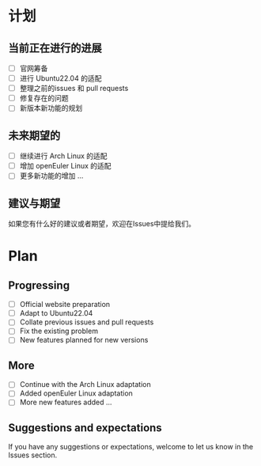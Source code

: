 # 计划
## 当前正在进行的进展

- [ ] 官网筹备
- [ ] 进行 Ubuntu22.04 的适配
- [ ] 整理之前的issues 和 pull requests
- [ ] 修复存在的问题
- [ ] 新版本新功能的规划

## 未来期望的
- [ ] 继续进行 Arch Linux 的适配
- [ ] 增加 openEuler Linux 的适配
- [ ] 更多新功能的增加
...

## 建议与期望
如果您有什么好的建议或者期望，欢迎在Issues中提给我们。

# Plan
## Progressing
- [ ] Official website preparation
- [ ] Adapt to Ubuntu22.04
- [ ] Collate previous issues and pull requests
- [ ] Fix the existing problem
- [ ] New features planned for new versions

## More
- [ ] Continue with the Arch Linux adaptation
- [ ] Added openEuler Linux adaptation
- [ ] More new features added
...

## Suggestions and expectations
If you have any suggestions or expectations, welcome to let us know in the Issues section.
 
